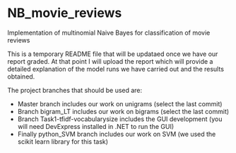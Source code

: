 # NB_movie_reviews
Implementation of multinomial Naive Bayes for classification of movie reviews

This is a temporary README file that will be updataed once we have our report graded. 
At that point I will upload the report which will provide a detailed explanation of the model runs we have 
carried out and the results obtained.

The project branches that should be used are: 
- Master branch includes our work on unigrams (select the last commit)
- Branch bigram_LT includes our work on bigrams (select the last commit) 
- Branch Task1-tfidf-vocabularysize includes the GUI development (you will need DevExpress installed in .NET to run the GUI)
- Finally python_SVM branch includes our work on SVM (we used the scikit learn library for this task)
